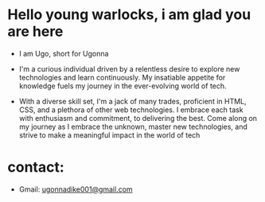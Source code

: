 # Hello young warlocks, i am glad you are here
* I am Ugo, short for Ugonna
* I'm a curious individual driven by a relentless desire to explore new technologies and learn continuously. My insatiable appetite for knowledge fuels my journey in the ever-evolving world of tech.

* With a diverse skill set, I'm a jack of many trades, proficient in HTML, CSS, and a plethora of other web technologies. 
I embrace each task with enthusiasm and commitment,  to delivering the best. 
Come along on my journey as I embrace the unknown, master new technologies, and strive to make a meaningful impact in the world of tech

# contact:
* Gmail: ugonnadike001@gmail.com
  
 
  
